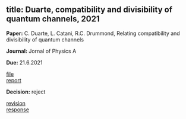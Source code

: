 title: Duarte, compatibility and divisibility of quantum channels, 2021
---

**Paper:** C. Duarte, L. Catani, R.C. Drummond, Relating compatibility and divisibility of quantum channels
 
**Journal:** Jornal of Physics A

**Due:** 21.6.2021

[file](REF_duarte2021/file.pdf)    
[report](REF_duarte2021/report.pdf)


**Decision:** reject

[revision](REF_duarte2021/revised.pdf)    
[response](REF_duarte2021/response.pdf)


 


